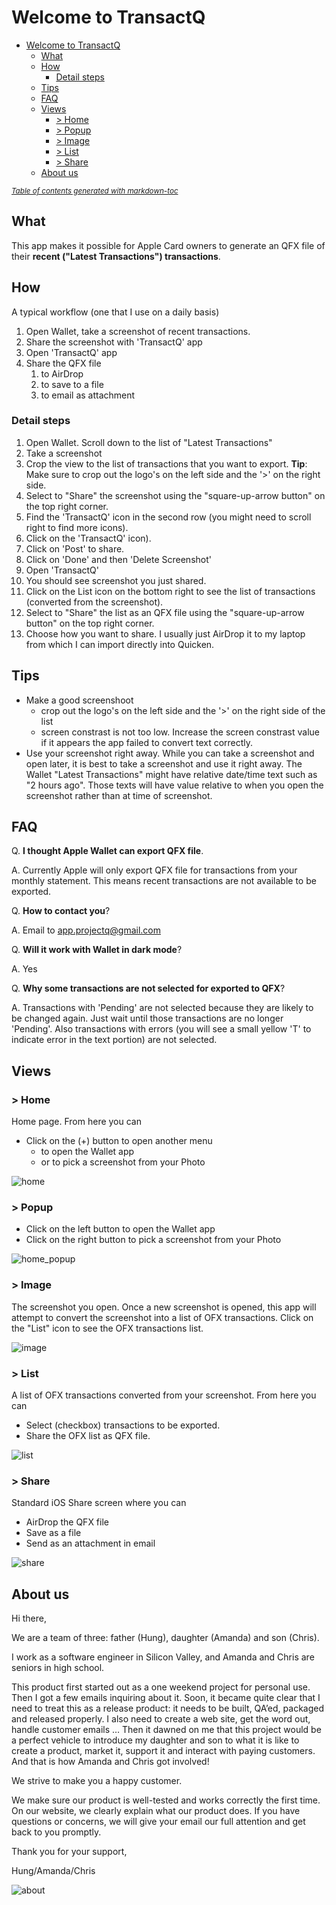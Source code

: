 # Welcome to TransactQ 

- [Welcome to TransactQ](#welcome-to-transactq)
  * [What](#what)
  * [How](#how)
    + [Detail steps](#detail-steps)
  * [Tips](#tips)
  * [FAQ](#faq)
  * [Views](#views)
    + [> Home](#-home)
    + [> Popup](#-popup)
    + [> Image](#-image)
    + [> List](#-list)
    + [> Share](#-share)
  * [About us](#about-us)

<small><i><a href='http://ecotrust-canada.github.io/markdown-toc/'>Table of contents generated with markdown-toc</a></i></small>

## What
This app makes it possible for Apple Card owners to generate an QFX file of their **recent ("Latest Transactions") transactions**. 

## How
A typical workflow (one that I use on a daily basis)

1. Open Wallet, take a screenshot of recent transactions.
2. Share the screenshot with 'TransactQ' app
3. Open 'TransactQ' app
4. Share the QFX file 
	1. to AirDrop
	2. to save to a file
	3. to email as attachment

### Detail steps
1. Open Wallet. Scroll down to the list of "Latest Transactions"
2. Take a screenshot
3. Crop the view to the list of transactions that you want to export. **Tip**: Make sure to crop out the logo's on the left side and the '>' on the right side.
4. Select to "Share" the screenshot using the "square-up-arrow button" on the top right corner.
  1. Find the 'TransactQ' icon in the second row (you might need to scroll right to find more icons). 
  2. Click on the 'TransactQ' icon). 
  3. Click on 'Post' to share. 
  4. Click on 'Done' and then 'Delete Screenshot'
5. Open 'TransactQ'
6. You should see screenshot you just shared.
7. Click on the List icon on the bottom right to see the list of transactions (converted from the screenshot).
8. Select to "Share" the list as an QFX file using the "square-up-arrow button" on the top right corner.
9. Choose how you want to share. I usually just AirDrop it to my laptop from which I can import directly into Quicken.


## Tips
* Make a good screenshoot
  * crop out the logo's on the left side and the '>' on the right side of the list
  * screen constrast is not too low. Increase the screen constrast value if it appears the app failed to convert text correctly.
* Use your screenshot right away. While you can take a screenshot and open later, it is best to take a screenshot and use it right away. The Wallet "Latest Transactions" might have relative date/time text such as "2 hours ago". Those texts will have value relative to when you open the screenshot rather than at time of screenshot.
 
## FAQ
Q. **I thought Apple Wallet can export QFX file**.

A. Currently Apple will only export QFX file for transactions from your monthly statement. This means recent transactions are not available to be exported.

Q. **How to contact you**?

A. Email to app.projectq@gmail.com

Q. **Will it work with Wallet in dark mode**?

A. Yes

Q. **Why some transactions are not selected for exported to QFX**?

A. Transactions with 'Pending' are not selected because they are likely to be changed again. Just wait until those transactions are no longer 'Pending'. Also transactions with errors (you will see a small yellow 'T' to indicate error in the text portion) are not selected.

## Views

### > Home
Home page. From here you can
* Click on the (+) button to open another menu
  * to open the Wallet app
  * or to pick a screenshot from your Photo
  
![home](home.png)

### > Popup
* Click on the left button to open the Wallet app
* Click on the right button to pick a screenshot from your Photo

![home_popup](home_popup.png)

### > Image
The screenshot you open. Once a new screenshot is opened, this app will attempt to convert the screenshot into a list of OFX transactions. Click on the "List" icon to see the OFX transactions list.

![image](image.png)

### > List
A list of OFX transactions converted from your screenshot. From here you can
* Select  (checkbox) transactions to be exported.
* Share the OFX list as QFX file.

![list](list.png)

### > Share
Standard iOS Share screen where you can
* AirDrop the QFX file
* Save as a file
* Send as an attachment in email

![share](share.png)

## About us
Hi there,

We are a team of three: father (Hung), daughter (Amanda) and son (Chris).

I work as a software engineer in Silicon Valley, and Amanda and Chris are seniors in high school.

This product first started out as a one weekend project for personal use. Then I got a few emails inquiring about it. Soon, it became quite clear that I need to treat this as a release product: it needs to be built, QA’ed, packaged and released properly. I also need to create a web site, get the word out, handle customer emails … Then it dawned on me that this project would be a perfect vehicle to introduce my daughter and son to what it is like to create a product, market it, support it and interact with paying customers. And that is how Amanda and Chris got involved!

We strive to make you a happy customer.

We make sure our product is well-tested and works correctly the first time. On our website, we clearly explain what our product does. If you have questions or concerns, we will give your email our full attention and get back to you promptly.

Thank you for your support,

Hung/Amanda/Chris

![about](about.jpg)
